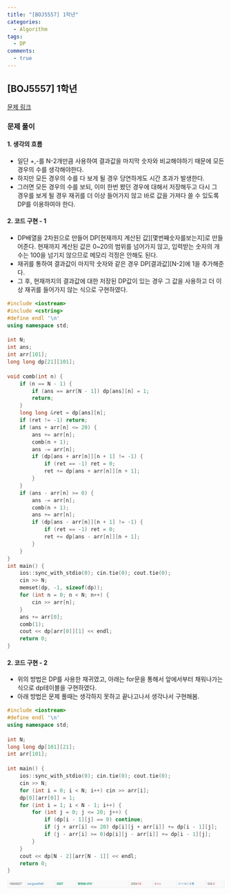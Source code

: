 ```yaml
---
title: "[BOJ5557] 1학년"
categories:
  - Algorithm
tags:
  - DP
comments:
  - true
---
```

## [BOJ5557] 1학년

[문제 링크](https://www.acmicpc.net/problem/5557)

### 문제 풀이

#### 1. 생각의 흐름
* 일단 +,-를 N-2개만큼 사용하여 결과값을 마지막 숫자와 비교해야하기 때문에 모든 경우의 수를 생각해야한다.
* 하지만 모든 경우의 수를 다 보게 될 경우 당연하게도 시간 초과가 발생한다.
* 그러면 모든 경우의 수를 보되, 이미 한번 봤던 경우에 대해서 저장해두고 다시 그 경우를 보게 될 경우 재귀를 더 이상 들어가지 않고 바로 값을 가져다 쓸 수 있도록 DP를 이용하여야 한다.

#### 2. 코드 구현 - 1
* DP배열을 2차원으로 만들어 DP[현재까지 계산된 값][몇번째숫자를보는지]로 만들어준다. 현재까지 계산된 값은 0~20의 범위를 넘어가지 않고, 입력받는 숫자의 개수는 100을 넘기지 않으므로 메모리 걱정은 안해도 된다.
* 재귀를 통하여 결과값이 마지막 숫자와 같은 경우 DP[결과값][N-2]에 1을 추가해준다.
* 그 후, 현재까지의 결과값에 대한 저장된 DP값이 있는 경우 그 값을 사용하고 더 이상 재귀를 들어가지 않는 식으로 구현하였다.

```cpp
#include <iostream>
#include <cstring>
#define endl '\n'
using namespace std;

int N;
int ans;
int arr[101];
long long dp[21][101];

void comb(int n) {
	if (n == N - 1) {
		if (ans == arr[N - 1]) dp[ans][n] = 1;
		return;
	}
	long long &ret = dp[ans][n];
	if (ret != -1) return;
	if (ans + arr[n] <= 20) {
		ans += arr[n];
		comb(n + 1);
		ans -= arr[n];
		if (dp[ans + arr[n]][n + 1] != -1) {
			if (ret == -1) ret = 0;
			ret += dp[ans + arr[n]][n + 1];
		}
	}
	if (ans - arr[n] >= 0) {
		ans -= arr[n];
		comb(n + 1);
		ans += arr[n];
		if (dp[ans - arr[n]][n + 1] != -1) {
			if (ret == -1) ret = 0;
			ret += dp[ans - arr[n]][n + 1];
		}
	}
}
int main() {
	ios::sync_with_stdio(0); cin.tie(0); cout.tie(0);
	cin >> N;
	memset(dp, -1, sizeof(dp));
	for (int n = 0; n < N; n++) {
		cin >> arr[n];
	}
	ans += arr[0];
	comb(1);
	cout << dp[arr[0]][1] << endl;
	return 0;
}
```

#### 2. 코드 구현 - 2
* 위의 방법은 DP를 사용한 재귀였고, 아래는 for문을 통해서 앞에서부터 채워나가는 식으로 dp테이블을 구현하였다.
* 아래 방법은 문제 풀때는 생각하지 못하고 끝나고나서 생각나서 구현해봄.

```cpp
#include <iostream>
#define endl '\n'
using namespace std;

int N;
long long dp[101][21];
int arr[101];

int main() {
	ios::sync_with_stdio(0); cin.tie(0); cout.tie(0);
	cin >> N;
	for (int i = 0; i < N; i++) cin >> arr[i];
	dp[0][arr[0]] = 1;
	for (int i = 1; i < N - 1; i++) {
		for (int j = 0; j <= 20; j++) {
			if (dp[i - 1][j] == 0) continue;
			if (j + arr[i] <= 20) dp[i][j + arr[i]] += dp[i - 1][j];
			if (j - arr[i] >= 0)dp[i][j - arr[i]] += dp[i - 1][j];
		}
	}
	cout << dp[N - 2][arr[N - 1]] << endl;
	return 0;
}
```

![](/assets/img/Algorithm/1910231.png)